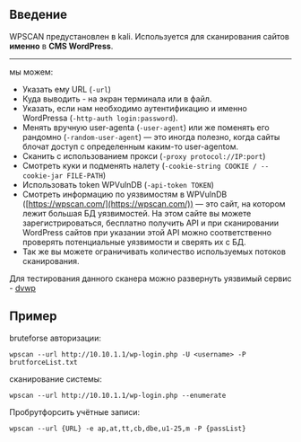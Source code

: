 ## Введение 
WPSCAN предустановлен в kali. Используется для сканирования сайтов **именно** в **CMS WordPress**.
***
мы можем:

- Указать ему URL (`-url`)
- Куда выводить - на экран терминала или в файл.
- Указать, если нам необходимо аутентификацию и именно WordPressа (`-http-auth login:password`).
- Менять вручную user-agentа (`-user-agent`) или же поменять его рандомно (`-random-user-agent`) — это иногда полезно, когда сайты блочат доступ с определенным каким-то user-agentом.
- Сканить с использованием прокси (`-proxy protocol://IP:port`)
- Смотреть куки и подменять налету (`-cookie-string COOKIE / --cookie-jar FILE-PATH`)
- Использовать token WPVulnDB (`-api-token TOKEN`)
- Смотреть информацию по уязвимостям в WPVulnDB ([https://wpscan.com/](https://wpscan.com/)) — это сайт, на котором лежит большая БД уязвимостей. На этом сайте вы можете зарегистрироваться, бесплатно получить API и при сканировании WordPress сайтов при указании этой API можно соответственно проверять потенциальные уязвимости и сверять их с БД.
- Так же вы можете ограничивать количество используемых потоков сканирования.

Для тестирования данного сканера можно развернуть уязвимый сервис - [dvwp](https://github.com/vavkamil/dvwp)

## Пример
bruteforse авторизации:
``` 
wpscan --url http://10.10.1.1/wp-login.php -U <username> -P brutforceList.txt
```
сканирование системы:
``` 
wpscan --url http://10.10.1.1/wp-login.php --enumerate
```
Пробрутфорсить учётные записи:
```
wpscan --url {URL} -e ap,at,tt,cb,dbe,u1-25,m -P {passList}
```
